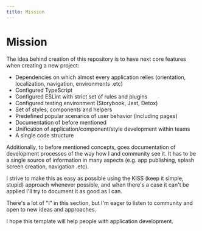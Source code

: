 ```yaml
---
title: Mission
---
```


# Mission

The idea behind creation of this repository is to have next core features when creating a new project:
- Dependencies on which almost every application relies (orientation, localization, navigation, environments .etc)
- Configured TypeScript
- Configured ESLint with strict set of rules and plugins
- Configured testing environment (Storybook, Jest, Detox)
- Set of styles, components and helpers
- Predefined popular scenarios of user behavior (including pages)
- Documentation of before mentioned
- Unification of application/component/style development within teams
- A single code structure

Additionally, to before mentioned concepts, goes documentation of development processes of the way how I and community see it.
It has to be a single source of information in many aspects (e.g. app publishing, splash screen creation, navigation .etc).

I strive to make this as easy as possible using the KISS (keep it simple, stupid) approach whenever possible,
and when there's a case it can't be applied I'll try to document it as good as I can.

There's a lot of "I" in this section, but I'm eager to listen to community and open to new ideas and approaches.

I hope this template will help people with application development.
